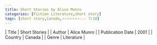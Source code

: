 ```yaml
---
title: Short Stories by Alice Munro
categories: [Fiction Literature,short story]
tags: [short story,Canada,⭐⭐⭐⭐⭐⭐⭐☆☆☆ 7/10]
---
```

        
| Title | Short Stories  |
| Author |  Alice Munro  |
| Publication Date | 2001   |
| Country | Canada |
| Genre | Literature  |
        